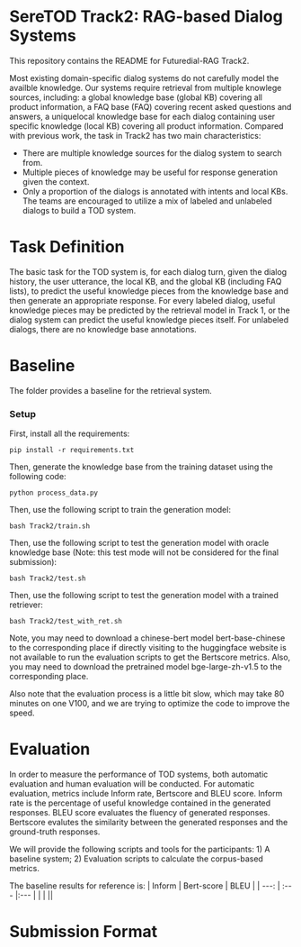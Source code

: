 # SereTOD Track2: RAG-based Dialog Systems
This repository contains the README for Futuredial-RAG Track2.

Most existing domain-specific dialog systems do not carefully model the availble knowledge. Our systems require retrieval from multiple knowlege sources, including: a global knowledge base (global KB) covering all product information, a FAQ base (FAQ) covering recent asked questions and answers, a uniquelocal knowledge base for each dialog containing user specific knowledge (local KB) covering all product information. Compared with previous work, the task in Track2 has two main characteristics:
* There are multiple knowledge sources for the dialog system to search from.
* Multiple pieces of knowledge may be useful for response generation given the context.
*  Only a proportion of the dialogs is annotated with intents and local KBs. The teams are encouraged to utilize a mix of labeled and unlabeled dialogs to build a TOD system.

# Task Definition
The basic task for the TOD system is, for each dialog turn, given the dialog history, the user utterance, the local KB, and the global KB (including FAQ lists), to predict the useful knowledge pieces from the knowledge base and then generate an appropriate response. 
For every labeled dialog, useful knowledge pieces may be predicted by the retrieval model in Track 1, or the dialog system can predict the useful knowledge pieces itself.
For unlabeled dialogs, there are no knowledge base annotations.

# Baseline 
The folder provides a baseline for the retrieval system.  

### Setup
First, install all the requirements:
```Shell
pip install -r requirements.txt 
```

Then, generate the knowledge base from the training dataset using the following code:
```Shell
python process_data.py
```

Then, use the following script to train the generation model:
```Shell
bash Track2/train.sh
```

Then, use the following script to test the generation model with oracle knowledge base (Note: this test mode will not be considered for the final submission):
```Shell
bash Track2/test.sh
```

Then, use the following script to test the generation model with a trained retriever:
```Shell
bash Track2/test_with_ret.sh
```

Note, you may need to download a chinese-bert model bert-base-chinese to the corresponding place if directly visiting to the huggingface website is not available to run the evaluation scripts to get the Bertscore metrics. Also, you may need to download the pretrained model bge-large-zh-v1.5 to the corresponding place.

Also note that the evaluation process is a little bit slow, which may take 80 minutes on one V100, and we are trying to optimize the code to improve the speed.
# Evaluation
In order to measure the performance of TOD systems, both automatic evaluation and human evaluation will be conducted. 
For automatic evaluation, metrics include Inform rate, Bertscore and BLEU score. Inform rate is the percentage of useful knowledge contained in the generated responses. BLEU score evaluates the fluency of generated responses. Bertscore evalutes the similarity between the generated responses and the ground-truth responses.

We will provide the following scripts and tools for the participants: 1) A baseline system; 2) Evaluation scripts to calculate the corpus-based metrics.

The baseline results for reference is:
| Inform | Bert-score | BLEU |
| ---: | :--- |:--- |
| | ||

# Submission Format


